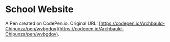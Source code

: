 # School Website

A Pen created on CodePen.io. Original URL: [https://codepen.io/Archbauld-Chipunza/pen/wvbgdqv](https://codepen.io/Archbauld-Chipunza/pen/wvbgdqv).


